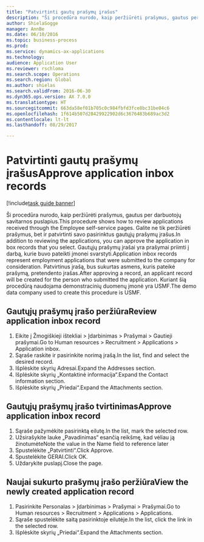 ```yaml
--- 
title: "Patvirtinti gautų prašymų įrašus"
description: "Ši procedūra nurodo, kaip peržiūrėti prašymus, gautus per darbuotojų savitarnos puslapius."
author: ShielaSogge
manager: AnnBe
ms.date: 06/10/2016
ms.topic: business-process
ms.prod: 
ms.service: dynamics-ax-applications
ms.technology: 
audience: Application User
ms.reviewer: rschloma
ms.search.scope: Operations
ms.search.region: Global
ms.author: shielas
ms.search.validFrom: 2016-06-30
ms.dyn365.ops.version: AX 7.0.0
ms.translationtype: HT
ms.sourcegitcommit: 663da58ef01b705c0c984fbfd3fce8bc31be04c6
ms.openlocfilehash: 1f614b507d28429922902d6c3676483b689ac3d2
ms.contentlocale: lt-lt
ms.lasthandoff: 08/29/2017

---
```

# <a name="approve-application-inbox-records"></a><span data-ttu-id="ca2fc-103">Patvirtinti gautų prašymų įrašus</span><span class="sxs-lookup"><span data-stu-id="ca2fc-103">Approve application inbox records</span></span>

[!include[task guide banner](../../includes/task-guide-banner.md)]

<span data-ttu-id="ca2fc-104">Ši procedūra nurodo, kaip peržiūrėti prašymus, gautus per darbuotojų savitarnos puslapius.</span><span class="sxs-lookup"><span data-stu-id="ca2fc-104">This procedure shows how to review applications received through the Employee self-service pages.</span></span> <span data-ttu-id="ca2fc-105">Galite ne tik peržiūrėti prašymus, bet ir patvirtinti savo pasirinktus gautųjų prašymų įrašus.</span><span class="sxs-lookup"><span data-stu-id="ca2fc-105">In addition to reviewing the applications, you can approve the application in box records that you select.</span></span> <span data-ttu-id="ca2fc-106">Gautųjų prašymų įrašai yra prašymai priimti į darbą, kurie buvo pateikti įmonei svarstyti.</span><span class="sxs-lookup"><span data-stu-id="ca2fc-106">Application inbox records represent employment applications that were submitted to the company for consideration.</span></span> <span data-ttu-id="ca2fc-107">Patvirtinus įrašą, bus sukurtas asmens, kuris pateikė prašymą, pretendento įrašas.</span><span class="sxs-lookup"><span data-stu-id="ca2fc-107">After approving a record, an applicant record will be created for the person who submitted the application.</span></span> <span data-ttu-id="ca2fc-108">Kuriant šią procedūrą naudojama demonstracinių duomenų įmonė yra USMF.</span><span class="sxs-lookup"><span data-stu-id="ca2fc-108">The demo data company used to create this procedure is USMF.</span></span>


## <a name="review-application-inbox-record"></a><span data-ttu-id="ca2fc-109">Gautųjų prašymų įrašo peržiūra</span><span class="sxs-lookup"><span data-stu-id="ca2fc-109">Review application inbox record</span></span>
1. <span data-ttu-id="ca2fc-110">Eikite į Žmogiškieji ištekliai > Įdarbinimas > Prašymai > Gautieji prašymai.</span><span class="sxs-lookup"><span data-stu-id="ca2fc-110">Go to Human resources > Recruitment > Applications > Application inbox.</span></span>
2. <span data-ttu-id="ca2fc-111">Sąraše raskite ir pasirinkite norimą įrašą.</span><span class="sxs-lookup"><span data-stu-id="ca2fc-111">In the list, find and select the desired record.</span></span>
3. <span data-ttu-id="ca2fc-112">Išplėskite skyrių Adresai.</span><span class="sxs-lookup"><span data-stu-id="ca2fc-112">Expand the Addresses section.</span></span>
4. <span data-ttu-id="ca2fc-113">Išplėskite skyrių „Kontaktinė informacija“.</span><span class="sxs-lookup"><span data-stu-id="ca2fc-113">Expand the Contact information section.</span></span>
5. <span data-ttu-id="ca2fc-114">Išplėskite skyrių „Priedai“.</span><span class="sxs-lookup"><span data-stu-id="ca2fc-114">Expand the Attachments section.</span></span>

## <a name="approve-application-inbox-record"></a><span data-ttu-id="ca2fc-115">Gautųjų prašymų įrašo tvirtinimas</span><span class="sxs-lookup"><span data-stu-id="ca2fc-115">Approve application inbox record</span></span>
1. <span data-ttu-id="ca2fc-116">Sąraše pažymėkite pasirinktą eilutę.</span><span class="sxs-lookup"><span data-stu-id="ca2fc-116">In the list, mark the selected row.</span></span>
2. <span data-ttu-id="ca2fc-117">Užsirašykite lauke „Pavadinimas“ esančią reikšmę, kad vėliau ją žinotumėte</span><span class="sxs-lookup"><span data-stu-id="ca2fc-117">Note the value in the Name field to reference later</span></span>
3. <span data-ttu-id="ca2fc-118">Spustelėkite „Patvirtinti“.</span><span class="sxs-lookup"><span data-stu-id="ca2fc-118">Click Approve.</span></span>
4. <span data-ttu-id="ca2fc-119">Spustelėkite GERAI.</span><span class="sxs-lookup"><span data-stu-id="ca2fc-119">Click OK.</span></span>
5. <span data-ttu-id="ca2fc-120">Uždarykite puslapį.</span><span class="sxs-lookup"><span data-stu-id="ca2fc-120">Close the page.</span></span>

## <a name="view-the-newly-created-application-record"></a><span data-ttu-id="ca2fc-121">Naujai sukurto prašymų įrašo peržiūra</span><span class="sxs-lookup"><span data-stu-id="ca2fc-121">View the newly created application record</span></span>
1. <span data-ttu-id="ca2fc-122">Pasirinkite Personalas > Įdarbinimas > Prašymai > Prašymai.</span><span class="sxs-lookup"><span data-stu-id="ca2fc-122">Go to Human resources > Recruitment > Applications > Applications.</span></span>
2. <span data-ttu-id="ca2fc-123">Sąraše spustelėkite saitą pasirinktoje eilutėje.</span><span class="sxs-lookup"><span data-stu-id="ca2fc-123">In the list, click the link in the selected row.</span></span>
3. <span data-ttu-id="ca2fc-124">Išplėskite skyrių „Priedai“.</span><span class="sxs-lookup"><span data-stu-id="ca2fc-124">Expand the Attachments section.</span></span>


